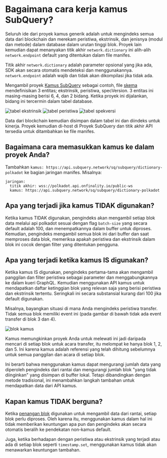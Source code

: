# Bagaimana cara kerja kamus SubQuery?

Seluruh ide dari proyek kamus generik adalah untuk mengindeks semua data dari blockchain dan merekam peristiwa, ekstrinsik, dan jenisnya (modul dan metode) dalam database dalam urutan tinggi blok. Proyek lain kemudian dapat menanyakan titik akhir `network.dictionary` ini alih-alih `network.endpoint` default yang ditentukan dalam file manifes.

Titik akhir `network.dictionary` adalah parameter opsional yang jika ada, SDK akan secara otomatis mendeteksi dan menggunakannya. `network.endpoint` adalah wajib dan tidak akan dikompilasi jika tidak ada.

Mengambil proyek [Kamus SubQuery](https://github.com/subquery/subql-dictionary) sebagai contoh, file [skema](https://github.com/subquery/subql-dictionary/blob/main/schema.graphql) mendefinisikan 3 entitas; ekstrinsik, peristiwa, specVersion. 3 entitas ini masing-masing berisi 6, 4, dan 2 bidang. Ketika proyek ini dijalankan, bidang ini tercermin dalam tabel database.

![tabel ekstrinsik](/assets/img/extrinsics_table.png) ![tabel peristiwa](/assets/img/events_table.png) ![tabel spekversi](/assets/img/specversion_table.png)

Data dari blockchain kemudian disimpan dalam tabel ini dan diindeks untuk kinerja. Proyek kemudian di-host di Proyek SubQuery dan titik akhir API tersedia untuk ditambahkan ke file manifes.

## Bagaimana cara memasukkan kamus ke dalam proyek Anda?

Tambahkan `kamus: https://api.subquery.network/sq/subquery/dictionary-polkadot` ke bagian jaringan manifes. Misalnya:

```shell
jaringan:
  titik akhir: wss://polkadot.api.onfinality.io/public-ws
  kamus: https://api.subquery.network/sq/subquery/dictionary-polkadot
```

## Apa yang terjadi jika kamus TIDAK digunakan?

Ketika kamus TIDAK digunakan, pengindeks akan mengambil setiap blok data melalui api polkadot sesuai dengan flag `batch-size` yang secara default adalah 100, dan menempatkannya dalam buffer untuk diproses. Kemudian, pengindeks mengambil semua blok ini dari buffer dan saat memproses data blok, memeriksa apakah peristiwa dan ekstrinsik dalam blok ini cocok dengan filter yang ditentukan pengguna.

## Apa yang terjadi ketika kamus IS digunakan?

Ketika kamus IS digunakan, pengindeks pertama-tama akan mengambil panggilan dan filter peristiwa sebagai parameter dan menggabungkannya ke dalam kueri GraphQL. Kemudian menggunakan API kamus untuk mendapatkan daftar ketinggian blok yang relevan saja yang berisi peristiwa dan ekstrinsik tertentu. Seringkali ini secara substansial kurang dari 100 jika default digunakan.

Misalnya, bayangkan situasi di mana Anda mengindeks peristiwa transfer. Tidak semua blok memiliki event ini (pada gambar di bawah tidak ada event transfer di blok 3 dan 4).

![blok kamus](/assets/img/dictionary_blocks.png)

Kamus memungkinkan proyek Anda untuk melewati ini jadi daripada mencari di setiap blok untuk acara transfer, itu melompat ke hanya blok 1, 2, dan 5. Ini karena kamus adalah referensi yang telah dihitung sebelumnya untuk semua panggilan dan acara di setiap blok.

Ini berarti bahwa menggunakan kamus dapat mengurangi jumlah data yang diperoleh pengindeks dari rantai dan mengurangi jumlah blok "yang tidak diinginkan" yang disimpan di buffer lokal. Tetapi dibandingkan dengan metode tradisional, ini menambahkan langkah tambahan untuk mendapatkan data dari API kamus.

## Kapan kamus TIDAK berguna?

Ketika [penangan blok](https://doc.subquery.network/create/mapping.html#block-handler) digunakan untuk mengambil data dari rantai, setiap blok perlu diproses. Oleh karena itu, menggunakan kamus dalam hal ini tidak memberikan keuntungan apa pun dan pengindeks akan secara otomatis beralih ke pendekatan non-kamus default.

Juga, ketika berhadapan dengan peristiwa atau ekstrinsik yang terjadi atau ada di setiap blok seperti `timestamp.set`, menggunakan kamus tidak akan menawarkan keuntungan tambahan.
